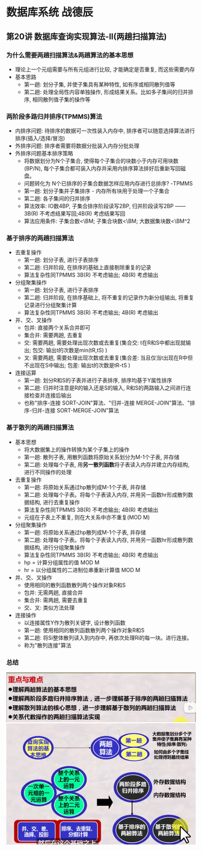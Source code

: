 # 数据库系统 战德辰
## 第20讲 数据库查询实现算法-II(两趟扫描算法)
### 为什么需要两趟扫描算法&两趟算法的基本思想
* 理论上一个元组需要与所有元组进行比较, 才能确定是否重复, 而这些需要内存
* 基本思路
    * 第一趟: 划分子集, 并使子集具有某种特性, 如有序或相同散列值等
    * 第二趟: 处理全局性内容单独操作, 形成结果关系。比如多子集间的归并排序, 相同散列值子集的操作等
### 两阶段多路归并排序(TPMMS)算法
* 内排序问题: 待排序的数据可一次性装入内存中, 排序者可以随意选择算法进行排序(插入/选择/冒泡)
* 外排序问题: 排序者需要将数据分批装入内存分批处理
* 外排序问题基本排序策略
    * 将数据划分为N个子集合, 使得每个子集合的块数小于内存可用块数(BP/N<BM>), 每个子集合都可装入内存并采用内排序算法排好后重新写回磁盘。
    * 问题转化为 N个已排序的子集合数据怎样应用内存进行总排序? -TPMMS
    * 第一趟: 划分子集并子集排序 - 内存所有块用于处理一个子集合
    * 第二趟: 各子集间的归并排序
    * 算法效率: IO数4BP, 子集合排序阶段读写2BP, 归并阶段读写2BP ——3B(R) 不考虑结果写回;4B(R) 考虑结果写回
    * 算法应用条件: 子集合数<\BM; 子集合块数<\BM; 大数据集块数<\BM^2
### 基于排序的两趟扫描算法
* 去重复操作
    * 第一趟: 划分子表, 进行子表排序
    * 第二趟: 归并阶段, 在排序的基础上直接剔除重复的记录
    * 算法复杂性同TPMMS 3B(R) 不考虑输出; 4B(R) 考虑输出
* 分组聚集操作
    * 第一趟: 划分子表, 进行子表排序
    * 第二趟: 归并阶段, 在排序基础上, 将不重复的记录作为新分组输出, 将重复记录进行分组聚集计算
    * 算法复杂性同TPMMS 3B(R) 不考虑输出; 4B(R) 考虑输出
* 并、交、叉操作
    * 包并: 直接两个关系合并即可
    * 集合并: 需要两趟, 去重复
    * 交: 需要两趟, 需要处理出现次数或去重复(集合交: t在R和S中都出现就输出; 包交: 输出t的次数是min(tR,tS) )
    * 叉: 需要两趟, 需要处理出现次数或去重复(集合差: 当且仅当t出现在R中但不出现在S中输出; 包差: 输出t的次数是tR-tS )
* 连接运算
    * 第一趟: 划分R和S的子表并进行子表排序, 排序均基于Y属性排序
    * 第二趟: 归并时注意是R的输入还是S的输入, R和S的两路输入之间进行连接检查并连接后输出
    * 也称"排序-连接 SORT-JOIN"算法、"归并-连接 MERGE-JOIN"算法、"排序-归并-连接 SORT-MERGE-JOIN"算法
### 基于散列的两趟扫描算法
* 基本思想
    * 将大数据集上的操作转换为某个子集上的操作
    * 第一趟: 散列子表, 用散列函数将原始关系划分为M-1个子表, 并存储
    * 第二趟: 处理每个子表, 用**另一散列函数**将子表读入内存并建立内存结构, 进行不同操作的处理
* 去重复操作
    * 第一趟: 将原始关系通过hp散列成M-1个子表, 并存储
    * 第二趟: 处理每个子表。将每个子表读入内存, 并用另一函数hr形成散列数据结构, 进行去重复操作
    * 算法复杂性同TPMMS 3B(R) 不考虑输出; 4B(R) 考虑输出
    * 元组在子表上不重复, 则在大关系中亦不重复(MOD M)
* 分组聚集操作
    * 第一趟: 将原始关系通过hp散列成M-1个子表, 并存储
    * 第二趟: 处理每个子表。将每个子表读入内存, 并用另一函数hr形成散列数据结构, 进行分组聚集操作
    * 算法复杂性同TPMMS 3B(R) 不考虑输出; 4B(R) 考虑输出
    * hp = 计算分组属性的值 MOD M
    * hr = 以分组属性的二进制位串重新计算值 MOD M
* 并、交、叉操作
    * 使用相同的散列函数散列两个操作对象R和S
    * 包并: 无需两趟, 直接合并
    * 集合并: 需两趟, 需要去重复
    * 交、叉: 类似方法处理
* 连接操作
    * 以连接属性Y作为散列关键字, 设计散列函数
    * 第一趟: 使用相同的散列函数散列两个操作对象R和S
    * 第二趟: 将Si整体散列读入到内存中, 再依次处理Ri的每一块。进行连接。
    * 称为"散列连接"算法
### 总结
![章节重难点](imgs/image-91.png)  
![总结](imgs/image-92.png)